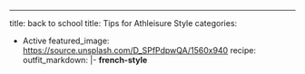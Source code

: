 ---
title: back to school
title: Tips for Athleisure Style
categories:
  - Active
featured_image: https://source.unsplash.com/D_SPfPdpwQA/1560x940
recipe:
  outfit_markdown: |-
    **french-style**